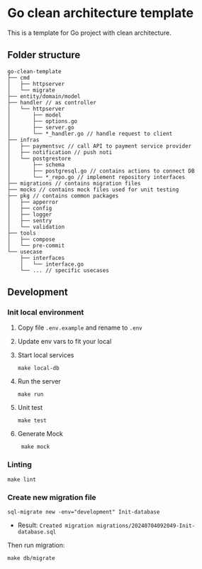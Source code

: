 # Go clean architecture template
This is a template for Go project with clean architecture.
## Folder structure
```
go-clean-template
├── cmd
│   ├── httpserver
│   └── migrate
├── entity/domain/model
├── handler // as controller
│   └── httpserver
│       ├── model
│       ├── options.go
│       ├── server.go
│       └── *_handler.go // handle request to client
├── infras
│   ├── paymentsvc // call API to payment service provider
│   ├── notification // push noti
│   └── postgrestore
│       ├── schema
│       ├── postgresql.go // contains actions to connect DB
│       └── *_repo.go // implement repository interfaces
├── migrations // contains migration files
├── mocks // contains mock files used for unit testing
├── pkg // contains common packages
│   ├── apperror
│   ├── config
│   ├── logger
│   ├── sentry
│   └── validation
├── tools
│   ├── compose
│   └── pre-commit
└── usecase
    ├── interfaces
    │   └── interface.go
    └── ... // specific usecases
```
## Development

### Init local environment
1. Copy file `.env.example` and rename to `.env`

2. Update env vars to fit your local

3. Start local services
    ```shell
    make local-db
    ```

4. Run the server
    ```shell
    make run
    ```

5. Unit test
    ```shell
    make test
    ```

6. Generate Mock
   ```shell
    make mock
   ```
### Linting

```shell
make lint
```

### Create new migration file

```shell
sql-migrate new -env="development" Init-database
```

- Result: `Created migration migrations/20240704092049-Init-database.sql`

Then run migration:
```shell
make db/migrate
```
